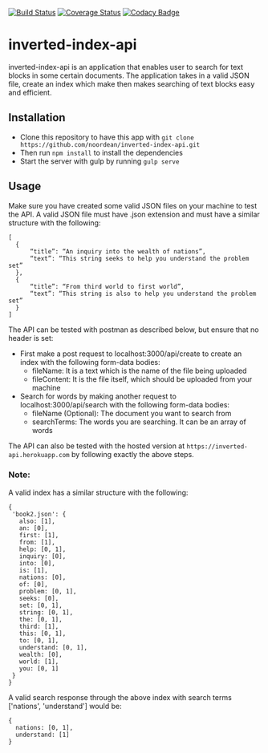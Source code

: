 [![Build Status](https://travis-ci.org/noordean/inverted-index-api.svg?branch=development)](https://travis-ci.org/noordean/inverted-index-api)
[![Coverage Status](https://coveralls.io/repos/github/noordean/inverted-index-api/badge.svg?branch=server-side)](https://coveralls.io/github/noordean/inverted-index-api?branch=server-side)
[![Codacy Badge](https://api.codacy.com/project/badge/Grade/b20b01a84bdc40c08cec0ba36021aba9)](https://www.codacy.com/app/noordean/inverted-index-api?utm_source=github.com&amp;utm_medium=referral&amp;utm_content=noordean/inverted-index-api&amp;utm_campaign=Badge_Grade)
# inverted-index-api
inverted-index-api is an application that enables user to search for text blocks in some certain documents. The
application takes in a valid JSON file, create an index which make then makes searching of text blocks easy and efficient.
## Installation
- Clone this repository to have this app with ```git clone https://github.com/noordean/inverted-index-api.git```
- Then run ```npm install```  to install the dependencies
- Start the server with gulp by running ```gulp serve```
## Usage
Make sure you have created some valid JSON files on your machine to test the API.
A valid JSON file must have .json extension and must have a similar structure with the following:
```
[
  {
      “title”: “An inquiry into the wealth of nations”,
      “text”: “This string seeks to help you understand the problem set”
  },
  {
      “title”: “From third world to first world”,
      “text”: “This string is also to help you understand the problem set”
  }
]
```
The API can be tested with postman as described below, but ensure that no header is set:
- First make a post request to localhost:3000/api/create to create an index with the following form-data bodies:
  - fileName: It is a text which is the name of the file being uploaded
  - fileContent: It is the file itself, which should be uploaded from your machine
- Search for words by making another request to localhost:3000/api/search with the following form-data bodies:
  - fileName (Optional): The document you want to search from
  - searchTerms: The words you are searching. It can be an array of words
  
The API can also be tested with the hosted version at ```https://inverted-api.herokuapp.com``` by following exactly the above steps.

### Note:
A valid index has a similar structure with the following:
   ``` 
  {
    'book2.json': {
      also: [1],
      an: [0],
      first: [1],
      from: [1],
      help: [0, 1],
      inquiry: [0],
      into: [0],
      is: [1],
      nations: [0],
      of: [0],
      problem: [0, 1],
      seeks: [0],
      set: [0, 1],
      string: [0, 1],
      the: [0, 1],
      third: [1],
      this: [0, 1],
      to: [0, 1],
      understand: [0, 1],
      wealth: [0],
      world: [1],
      you: [0, 1]
    }
  }
  ```
A valid search response through the above index with search terms ['nations', 'understand'] would be:
  ```
  {
    nations: [0, 1],
    understand: [1]
  }
  ```
